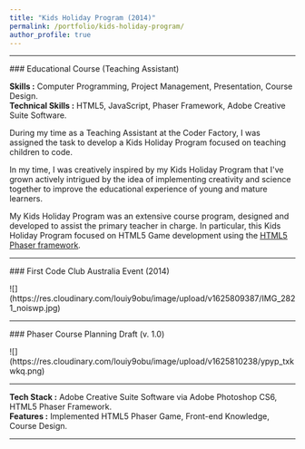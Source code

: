 ```yaml
---
title: "Kids Holiday Program (2014)"
permalink: /portfolio/kids-holiday-program/
author_profile: true
---
```


---------------
<p></p>
### Educational Course (Teaching Assistant)
<p></p>

**Skills :** Computer Programming, Project Management, Presentation, Course Design.
<br>**Technical Skills :** HTML5, JavaScript, Phaser Framework, Adobe Creative Suite Software.

During my time as a Teaching Assistant at the Coder Factory, I was assigned the task to develop a Kids Holiday Program focused on teaching children to code. 

In my time, I was creatively inspired by my Kids Holiday Program that I've grown actively intrigued by the idea of implementing creativity and science together to improve the educational experience of young and mature learners.

My Kids Holiday Program was an extensive course program, designed and developed to assist the primary teacher in charge. In particular, this Kids Holiday Program focused on HTML5 Game development using the <u><a href="https://phaser.io/" target="_blank">HTML5 Phaser framework</a></u>.


---------------
<p></p>
### First Code Club Australia Event (2014)
<p></p>
![](https://res.cloudinary.com/louiy9obu/image/upload/v1625809387/IMG_2821_noiswp.jpg)

---------------
<p></p>
### Phaser Course Planning Draft (v. 1.0)
<p></p>
![](https://res.cloudinary.com/louiy9obu/image/upload/v1625810238/ypyp_txkwkq.png)

---------------

**Tech Stack :** Adobe Creative Suite Software via Adobe Photoshop CS6, HTML5 Phaser Framework.
<br>**Features :** Implemented HTML5 Phaser Game, Front-end Knowledge, Course Design.

---------------